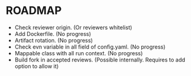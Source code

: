 # ROADMAP

- Check reviewer origin. (Or reviewers whitelist)
- Add Dockerfile. (No progress)
- Artifact rotation. (No progress)
- Check evn variable in all field of config.yaml. (No progress)
- Mappable class with all run context. (No progress)
- Build fork in accepted reviews. (Possible internally. Requires to add option
  to allow it)
